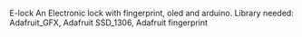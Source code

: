 E-lock
An Electronic lock with fingerprint, oled and arduino.
Library needed: Adafruit_GFX, Adafruit SSD_1306, Adafruit fingerprint

